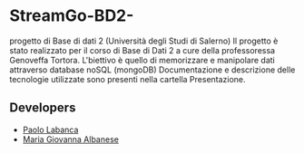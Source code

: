 # StreamGo-BD2-
progetto di Base di dati 2 (Università degli Studi di Salerno)
Il progetto è stato realizzato per il corso di Base di Dati 2 a cure della professoressa Genoveffa Tortora. 
L'biettivo è quello di memorizzare e manipolare dati attraverso database noSQL (mongoDB)
Documentazione e descrizione delle tecnologie utilizzate sono presenti nella cartella Presentazione.
 ## Developers
* [Paolo Labanca](http://github.com/)
* [Maria Giovanna Albanese](https://github.com/mariagiovanna0)
